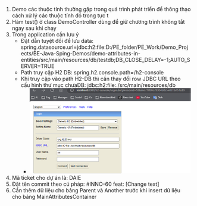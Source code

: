 1. Demo các thuộc tính thường gặp trong quá trình phát triển để thông thạo cách xử lý các thuộc tính đó trong tực t
2. Hàm test() ở class DemoController dùng để giữ chương trình không tắt ngay sau khi chạy
3. Trong application cần lưu ý
   - Đặt dẫn tuyệt đối để lưu data: spring.datasource.url=jdbc:h2:file:D:/PE_folder/PE_Work/Demo_Projects/BE-Java-Sping-Demos/demo-attributes-in-entities/src/main/resources/db/testdb;DB_CLOSE_DELAY=-1;AUTO_SERVER=TRUE
   - Path truy cập H2 DB: spring.h2.console.path=/h2-console
   - Khi truy cập vào path H2-DB thì cần thay đổi row JDBC URL theo cấu hình thư mục chưaDB: jdbc:h2:file:./src/main/resources/db
     - ![img.png](img.png)
4. Mã ticket cho dự án là: DAIE
5. Đặt tên commit theo cú pháp: #INNO-60 feat: [Change text]
6. Cần thêm dữ liệu cho bảng Parent và Another trước khi insert dữ liệu cho bảng MainAttributesContainer